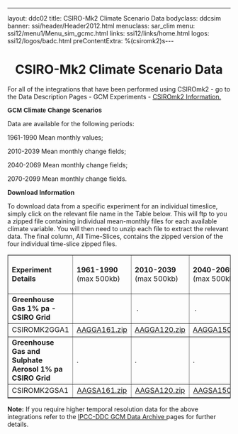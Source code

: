 ---
layout: ddc02
title: CSIRO-Mk2 Climate Scenario Data
bodyclass: ddcsim
banner: ssi/header/Header2012.html
menuclass: sar_clim
menu: ssi12/menu1/Menu_sim_gcmc.html
links: ssi12/links/home.html
logos: ssi12/logos/badc.html
preContentExtra: %(csiromk2)s---
 <div id="pagetitle">
 <h1 align="center">CSIRO-Mk2 Climate Scenario Data </h1>
 </div>
 <!-- End of Page Title Block -->
 
 
 <P> For all of the integrations that have been performed using CSIROmk2 - go to the Data
 Description Pages - GCM Experiments - <A HREF="csiromk2_info.html">CSIROmk2 Information.</A></P>
 
 <P><B><FONT FACE="Helvetica,Geneva,Arial">GCM Climate Change Scenarios</FONT></B></P>
 
 <P>Data are available for the following periods:</P>
 
 <P>1961-1990 Mean monthly values;</P>
 
 <P>2010-2039 Mean monthly change fields;</P>
 
 <P>2040-2069 Mean monthly change fields;</P>
 
 <P>2070-2099 Mean monthly change fields.</P>
 
 <p></p>
 
 <P><B>Download Information</B></P>
 
 <P>To download data from a specific experiment for an individual timeslice, simply click
 on the relevant file name in the Table below. This will ftp to you a zipped file
 containing individual mean-monthly files for each available climate variable. You will
 then need to unzip each file to extract the relevant data. The final column, All Time-Slices,
 contains the zipped version of the four individual time-slice zipped files.</P>
 
 <P><TABLE WIDTH="95%" BORDER="1" align="center" CELLPADDING="0" CELLSPACING="1">
 <TR>
 <TD WIDTH="25%" HEIGHT="30"><B>Experiment Details</B></TD>
 <TD WIDTH="15%"><B>1961-1990 </B><BR>(max 500kb)</TD>
 <TD WIDTH="15%"><B>2010-2039 </B><BR>(max 500kb)</TD>
 <TD WIDTH="15%"><B>2040-2069 </B><BR>(max 500kb)</TD>
 <TD WIDTH="15%"><B>2070-2099 </B><BR>(max 500kb)</TD>
 <TD WIDTH="15%"><B>All Time Slices </B><BR>(max 1.9MB)</TD>
 </TR>
 <TR>
 <TD HEIGHT="30"><B>Greenhouse Gas 1% pa - CSIRO Grid</B></TD>
 <TD>&nbsp;</TD>
 <TD>&nbsp;.</TD>
 <TD>&nbsp;.</TD>
 <TD>&nbsp;.</TD>
 <TD>.</TD>
 </TR>
 <TR>
 <TD HEIGHT="30">CSIROMK2GGA1</TD>
 <TD align="center"><A HREF="/download_data/is92/csiromk2/AAGGA161.zip">AAGGA161.zip</A></TD>
 <TD align="center"><A HREF="/download_data/is92/csiromk2/AAGGA120.zip">AAGGA120.zip</A></TD>
 <TD align="center"><A HREF="/download_data/is92/csiromk2/AAGGA150.zip">AAGGA150.zip</A></TD>
 <TD align="center"><A HREF="/download_data/is92/csiromk2/AAGGA180.zip">AAGGA180.zip</A></TD>
 <TD align="center"><A HREF="/download_data/is92/csiromk2/AAGGA1.zip">AAGGA1.zip</A></TD>
 </TR>
 <TR>
 <TD HEIGHT="30"><B>Greenhouse Gas and Sulphate Aerosol 1% pa
 CSIRO Grid</B></TD>
 <TD>.</TD>
 <TD>.</TD>
 <TD>.</TD>
 <TD>.</TD>
 <TD>.</TD>
 </TR>
 <TR>
 <TD HEIGHT="30">CSIROMK2GSA1</TD>
 <TD align="center"><A HREF="/download_data/is92/csiromk2/AAGSA161.zip">AAGSA161.zip</A></TD>
 <TD align="center"><A HREF="/download_data/is92/csiromk2/AAGSA120.zip">AAGSA120.zip</A></TD>
 <TD align="center"><A HREF="/download_data/is92/csiromk2/AAGSA150.zip">AAGSA150.zip</A></TD>
 <TD align="center"><A HREF="/download_data/is92/csiromk2/AAGSA180.zip">AAGSA180.zip</A></TD>
 <TD align="center"><A HREF="/download_data/is92/csiromk2/AAGSA1.zip">AAGSA1.zip</A></TD>
 </TR>
 </TABLE></P>
 
 <P><B>Note:</B> If you require higher temporal resolution data for the above integrations refer to the
 <A HREF="/sim/gcm_monthly/"> IPCC-DDC GCM Data Archive </A> pages for further details.</P>
 
 <p>&nbsp;</p>
 
 
 
 <p></p>
 
 <!-- end of center column -->

